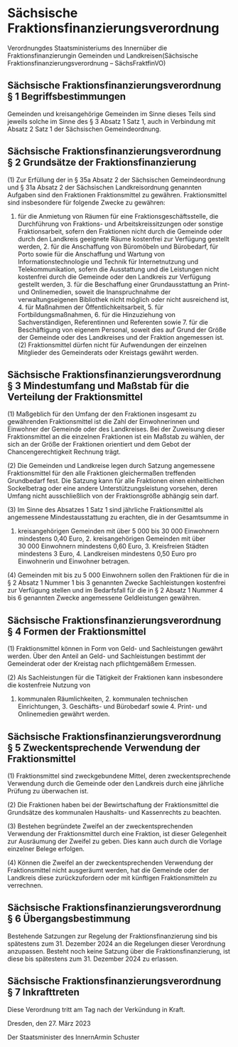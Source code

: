 # Sächsische Fraktionsfinanzierungsverordnung

Verordnungdes Staatsministeriums des Innernüber die Fraktionsfinanzierungin Gemeinden und Landkreisen(Sächsische Fraktionsfinanzierungsverordnung – SächsFraktfinVO)

## Sächsische Fraktionsfinanzierungsverordnung § 1 Begriffsbestimmungen

Gemeinden und kreisangehörige Gemeinden im Sinne dieses Teils sind jeweils solche im Sinne des § 3 Absatz 1 Satz 1, auch in Verbindung mit Absatz 2 Satz 1 der Sächsischen Gemeindeordnung.


## Sächsische Fraktionsfinanzierungsverordnung § 2 Grundsätze der Fraktionsfinanzierung

(1) Zur Erfüllung der in § 35a Absatz 2 der Sächsischen Gemeindeordnung und § 31a Absatz 2 der Sächsischen Landkreisordnung genannten Aufgaben sind den Fraktionen Fraktionsmittel zu gewähren. Fraktionsmittel sind insbesondere für folgende Zwecke zu gewähren:

1. für die Anmietung von Räumen für eine Fraktionsgeschäftsstelle, die Durchführung von Fraktions- und Arbeitskreissitzungen oder sonstige Fraktionsarbeit, sofern den Fraktionen nicht durch die Gemeinde oder durch den Landkreis geeignete Räume kostenfrei zur Verfügung gestellt werden, 2. für die Anschaffung von Büromöbeln und Bürobedarf, für Porto sowie für die Anschaffung und Wartung von Informationstechnologie und Technik für Internetnutzung und Telekommunikation, sofern die Ausstattung und die Leistungen nicht kostenfrei durch die Gemeinde oder den Landkreis zur Verfügung gestellt werden, 3. für die Beschaffung einer Grundausstattung an Print- und Onlinemedien, soweit die Inanspruchnahme der verwaltungseigenen Bibliothek nicht möglich oder nicht ausreichend ist, 4. für Maßnahmen der Öffentlichkeitsarbeit, 5. für Fortbildungsmaßnahmen, 6. für die Hinzuziehung von Sachverständigen, Referentinnen und Referenten sowie 7. für die Beschäftigung von eigenem Personal, soweit dies auf Grund der Größe der Gemeinde oder des Landkreises und der Fraktion angemessen ist. (2) Fraktionsmittel dürfen nicht für Aufwendungen der einzelnen Mitglieder des Gemeinderats oder Kreistags gewährt werden.


## Sächsische Fraktionsfinanzierungsverordnung § 3 Mindestumfang und Maßstab für die Verteilung der Fraktionsmittel

(1) Maßgeblich für den Umfang der den Fraktionen insgesamt zu gewährenden Fraktionsmittel ist die Zahl der Einwohnerinnen und Einwohner der Gemeinde oder des Landkreises. Bei der Zuweisung dieser Fraktionsmittel an die einzelnen Fraktionen ist ein Maßstab zu wählen, der sich an der Größe der Fraktionen orientiert und dem Gebot der Chancengerechtigkeit Rechnung trägt.

(2) Die Gemeinden und Landkreise legen durch Satzung angemessene Fraktionsmittel für den alle Fraktionen gleichermaßen treffenden Grundbedarf fest. Die Satzung kann für alle Fraktionen einen einheitlichen Sockelbetrag oder eine andere Unterstützungsleistung vorsehen, deren Umfang nicht ausschließlich von der Fraktionsgröße abhängig sein darf.

(3) Im Sinne des Absatzes 1 Satz 1 sind jährliche Fraktionsmittel als angemessene Mindestausstattung zu erachten, die in der Gesamtsumme in

1. kreisangehörigen Gemeinden mit über 5 000 bis 30 000 Einwohnern mindestens 0,40 Euro, 2. kreisangehörigen Gemeinden mit über 30 000 Einwohnern mindestens 0,60 Euro, 3. Kreisfreien Städten mindestens 3 Euro, 4. Landkreisen mindestens 0,50 Euro pro Einwohnerin und Einwohner betragen.

(4) Gemeinden mit bis zu 5 000 Einwohnern sollen den Fraktionen für die in § 2 Absatz 1 Nummer 1 bis 3 genannten Zwecke Sachleistungen kostenfrei zur Verfügung stellen und im Bedarfsfall für die in § 2 Absatz 1 Nummer 4 bis 6 genannten Zwecke angemessene Geldleistungen gewähren.


## Sächsische Fraktionsfinanzierungsverordnung § 4 Formen der Fraktionsmittel

(1) Fraktionsmittel können in Form von Geld- und Sachleistungen gewährt werden. Über den Anteil an Geld- und Sachleistungen bestimmt der Gemeinderat oder der Kreistag nach pflichtgemäßem Ermessen.

(2) Als Sachleistungen für die Tätigkeit der Fraktionen kann insbesondere die kostenfreie Nutzung von

1. kommunalen Räumlichkeiten, 2. kommunalen technischen Einrichtungen, 3. Geschäfts- und Bürobedarf sowie 4. Print- und Onlinemedien gewährt werden.


## Sächsische Fraktionsfinanzierungsverordnung § 5 Zweckentsprechende Verwendung der Fraktionsmittel

(1) Fraktionsmittel sind zweckgebundene Mittel, deren zweckentsprechende Verwendung durch die Gemeinde oder den Landkreis durch eine jährliche Prüfung zu überwachen ist.

(2) Die Fraktionen haben bei der Bewirtschaftung der Fraktionsmittel die Grundsätze des kommunalen Haushalts- und Kassenrechts zu beachten.

(3) Bestehen begründete Zweifel an der zweckentsprechenden Verwendung der Fraktionsmittel durch eine Fraktion, ist dieser Gelegenheit zur Ausräumung der Zweifel zu geben. Dies kann auch durch die Vorlage einzelner Belege erfolgen.

(4) Können die Zweifel an der zweckentsprechenden Verwendung der Fraktionsmittel nicht ausgeräumt werden, hat die Gemeinde oder der Landkreis diese zurückzufordern oder mit künftigen Fraktionsmitteln zu verrechnen.


## Sächsische Fraktionsfinanzierungsverordnung § 6 Übergangsbestimmung

Bestehende Satzungen zur Regelung der Fraktionsfinanzierung sind bis spätestens zum 31. Dezember 2024 an die Regelungen dieser Verordnung anzupassen. Besteht noch keine Satzung über die Fraktionsfinanzierung, ist diese bis spätestens zum 31. Dezember 2024 zu erlassen.


## Sächsische Fraktionsfinanzierungsverordnung § 7 Inkrafttreten

Diese Verordnung tritt am Tag nach der Verkündung in Kraft.

Dresden, den 27. März 2023

Der Staatsminister des InnernArmin Schuster

